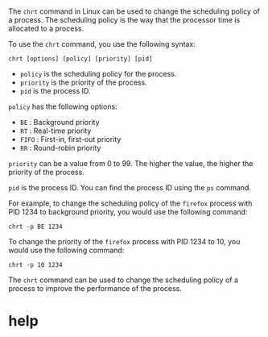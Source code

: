 # 

The `chrt` command in Linux can be used to change the scheduling policy of a process. The scheduling policy is the way that the processor time is allocated to a process.

To use the `chrt` command, you use the following syntax:

```
chrt [options] [policy] [priority] [pid]
```

* `policy` is the scheduling policy for the process.
* `priority` is the priority of the process.
* `pid` is the process ID.

`policy` has the following options:

* `BE` : Background priority
* `RT` : Real-time priority
* `FIFO` : First-in, first-out priority
* `RR` : Round-robin priority

`priority` can be a value from 0 to 99. The higher the value, the higher the priority of the process.

`pid` is the process ID. You can find the process ID using the `ps` command.

For example, to change the scheduling policy of the `firefox` process with PID 1234 to background priority, you would use the following command:

```
chrt -p BE 1234
```

To change the priority of the `firefox` process with PID 1234 to 10, you would use the following command:

```
chrt -p 10 1234
```

The `chrt` command can be used to change the scheduling policy of a process to improve the performance of the process.




# help 

```

```

